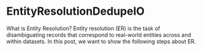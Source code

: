 # EntityResolutionDedupeIO

What is Entity Resolution?
Entity resolution (ER) is the task of disambiguating records that correspond to real-world entities across and within datasets. In this post, we want to show the following steps about ER.
